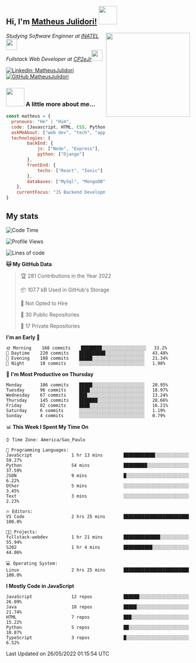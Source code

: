 <h2> Hi, I'm <a href="https://matheusjulidori.github.io" target="_blank">Matheus Julidori!</a> <img src="https://media.giphy.com/media/12oufCB0MyZ1Go/giphy.gif" width="50"></h2>
<img align='right' src="https://media.giphy.com/media/3oKIPnAiaMCws8nOsE/giphy.gif" width="230" height="auto">
<p><em>Studying Software Enginner at <a href="http://www.inatel.br" target="_blank">INATEL</a><img src="https://media.giphy.com/media/fYSnHlufseco8Fh93Z/giphy.gif" width="30"></br>
  Fullstack Web Developer at <a href="http://www.cp2ejr.com.br" target="_blank">CP2eJr</a><img src="https://media.giphy.com/media/WUlplcMpOCEmTGBtBW/giphy.gif" width="30"> 
</em></p>

[![Linkedin: MatheusJulidori](https://img.shields.io/badge/-MatheusJulidori-blue?style=flat-square&logo=Linkedin&logoColor=white&link=https://www.linkedin.com/in/MatheusJulidori/)](https://www.linkedin.com/in/MatheusJulidori/)
[![GitHub MatheusJulidori](https://img.shields.io/github/followers/matheusjulidori?label=follow&style=social)](https://github.com/MatheusJulidori)


### <img src="https://media.giphy.com/media/VgCDAzcKvsR6OM0uWg/giphy.gif" width="50"> A little more about me...  

```javascript
const matheus = {
  pronouns: "He" | "Him",
  code: [Javascript, HTML, CSS, Python, Java, C++, C],
  askMeAbout: ["web dev", "tech", "app dev", "games"],
  technologies: {
        backEnd: {
            js: ["Node", "Express"],
            python: ["Django"]
        },
        frontEnd: {
            techs: ["React", "Ionic"]
        },
        databases: ["MySql", "MongoDB","PostgreSQL"],
    },
    currentFocus: "JS Backend Development",
}
```
<h2>My stats</h2>

<!--START_SECTION:waka-->
![Code Time](http://img.shields.io/badge/Code%20Time-151%20hrs%2052%20mins-blue)

![Profile Views](http://img.shields.io/badge/Profile%20Views-0-blue)

![Lines of code](https://img.shields.io/badge/From%20Hello%20World%20I%27ve%20Written-578%20Thousand%20lines%20of%20code-blue)

**🐱 My GitHub Data** 

> 🏆 281 Contributions in the Year 2022
 > 
> 📦 107.7 kB Used in GitHub's Storage 
 > 
> 🚫 Not Opted to Hire
 > 
> 📜 30 Public Repositories 
 > 
> 🔑 17 Private Repositories  
 > 
**I'm an Early 🐤** 

```text
🌞 Morning    168 commits    ████████░░░░░░░░░░░░░░░░░   33.2% 
🌆 Daytime    220 commits    ██████████░░░░░░░░░░░░░░░   43.48% 
🌃 Evening    108 commits    █████░░░░░░░░░░░░░░░░░░░░   21.34% 
🌙 Night      10 commits     ░░░░░░░░░░░░░░░░░░░░░░░░░   1.98%

```
📅 **I'm Most Productive on Thursday** 

```text
Monday       106 commits    █████░░░░░░░░░░░░░░░░░░░░   20.95% 
Tuesday      96 commits     ████░░░░░░░░░░░░░░░░░░░░░   18.97% 
Wednesday    67 commits     ███░░░░░░░░░░░░░░░░░░░░░░   13.24% 
Thursday     145 commits    ███████░░░░░░░░░░░░░░░░░░   28.66% 
Friday       82 commits     ████░░░░░░░░░░░░░░░░░░░░░   16.21% 
Saturday     6 commits      ░░░░░░░░░░░░░░░░░░░░░░░░░   1.19% 
Sunday       4 commits      ░░░░░░░░░░░░░░░░░░░░░░░░░   0.79%

```


📊 **This Week I Spent My Time On** 

```text
⌚︎ Time Zone: America/Sao_Paulo

💬 Programming Languages: 
JavaScript               1 hr 13 mins        ████████████░░░░░░░░░░░░░   50.27% 
Python                   54 mins             █████████░░░░░░░░░░░░░░░░   37.59% 
JSON                     9 mins              █░░░░░░░░░░░░░░░░░░░░░░░░   6.22% 
Other                    5 mins              ░░░░░░░░░░░░░░░░░░░░░░░░░   3.45% 
Text                     3 mins              ░░░░░░░░░░░░░░░░░░░░░░░░░   2.23%

🔥 Editors: 
VS Code                  2 hrs 25 mins       █████████████████████████   100.0%

🐱‍💻 Projects: 
fullstack-webdev         1 hr 21 mins        ██████████████░░░░░░░░░░░   55.94% 
S202                     1 hr 4 mins         ███████████░░░░░░░░░░░░░░   44.06%

💻 Operating System: 
Linux                    2 hrs 25 mins       █████████████████████████   100.0%

```

**I Mostly Code in JavaScript** 

```text
JavaScript               12 repos            ██████░░░░░░░░░░░░░░░░░░░   26.09% 
Java                     10 repos            █████░░░░░░░░░░░░░░░░░░░░   21.74% 
HTML                     7 repos             ███░░░░░░░░░░░░░░░░░░░░░░   15.22% 
Python                   5 repos             ██░░░░░░░░░░░░░░░░░░░░░░░   10.87% 
TypeScript               3 repos             █░░░░░░░░░░░░░░░░░░░░░░░░   6.52%

```



 Last Updated on 26/05/2022 01:15:54 UTC
<!--END_SECTION:waka-->
